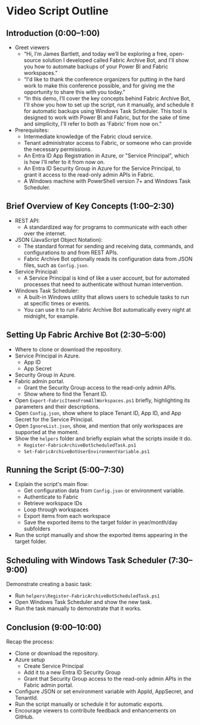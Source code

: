 # Video Script Outline

## Introduction (0:00–1:00)

- Greet viewers
  - “Hi, I’m James Bartlett, and today we’ll be exploring a free, open-source solution I developed called Fabric Archive Bot, and I'll show you how to automate backups of your Power BI and Fabric workspaces.”
  - “I'd like to thank the conference organizers for putting in the hard work to make this conference possible, and for giving me the opportunity to share this with you today.”
  - “In this demo, I’ll cover the key concepts behind Fabric Archive Bot, I'll show you how to set up the script, run it manually, and schedule it for automatic backups using Windows Task Scheduler. This tool is designed to work with Power BI and Fabric, but for the sake of time and simplicity, I'll refer to both as 'Fabric' from now on.”
- Prerequisites:
  - Intermediate knowledge of the Fabric cloud service.
  - Tenant administrator access to Fabric, or someone who can provide the necessary permissions.
  - An Entra ID App Registration in Azure, or "Service Principal", which is how I'll refer to it from now on.
  - An Entra ID Security Group in Azure for the Service Principal, to grant it access to the read-only admin APIs in Fabric.
  - A Windows machine with PowerShell version 7+ and Windows Task Scheduler.

## Brief Overview of Key Concepts (1:00–2:30)

- REST API:
  - A standardized way for programs to communicate with each other over the internet.
- JSON (JavaScript Object Notation):
  - The standard format for sending and receiving data, commands, and configurations to and from REST APIs.
  - Fabric Archive Bot optionally reads its configuration data from JSON files, such as `Config.json`.
- Service Principal:
  - A Service Principal is kind of like a user account, but for automated processes that need to authenticate without human intervention.
- Windows Task Scheduler:
  - A built-in Windows utility that allows users to schedule tasks to run at specific times or events.
  - You can use it to run Fabric Archive Bot automatically every night at midnight, for example.

## Setting Up Fabric Archive Bot (2:30–5:00)

- Where to clone or download the repository.
- Service Principal in Azure.
  - App ID
  - App Secret
- Security Group in Azure.
- Fabric admin portal.
  - Grant the Security Group access to the read-only admin APIs.
  - Show where to find the Tenant ID.
- Open `Export-FabricItemsFromAllWorkspaces.ps1` briefly, highlighting its parameters and their descriptions.
- Open `Config.json`, show where to place Tenant ID, App ID, and App Secret for the Service Principal.
- Open `IgnoreList.json`, show, and mention that only workspaces are supported at the moment.
- Show the `helpers` folder and briefly explain what the scripts inside it do.
  - `Register-FabricArchiveBotScheduledTask.ps1`
  - `Set-FabricArchiveBotUserEnvironmentVariable.ps1`

## Running the Script (5:00–7:30)

- Explain the script's main flow:
  - Get configuration data from `Config.json` or environment variable.
  - Authenticate to Fabric
  - Retrieve workspace IDs
  - Loop through workspaces
  - Export items from each workspace
  - Save the exported items to the target folder in year/month/day subfolders
- Run the script manually and show the exported items appearing in the target folder.

## Scheduling with Windows Task Scheduler (7:30–9:00)

Demonstrate creating a basic task:

- Run `helpers\Register-FabricArchiveBotScheduledTask.ps1`
- Open Windows Task Scheduler and show the new task.
- Run the task manually to demonstrate that it works.

## Conclusion (9:00–10:00)

Recap the process:

- Clone or download the repository.
- Azure setup
  - Create Service Principal
  - Add it to a new Entra ID Security Group
  - Grant that Security Group access to the read-only admin APIs in the Fabric admin portal.
- Configure JSON or set environment variable with AppId, AppSecret, and TenantId.
- Run the script manually or schedule it for automatic exports.
- Encourage viewers to contribute feedback and enhancements on GitHub.
